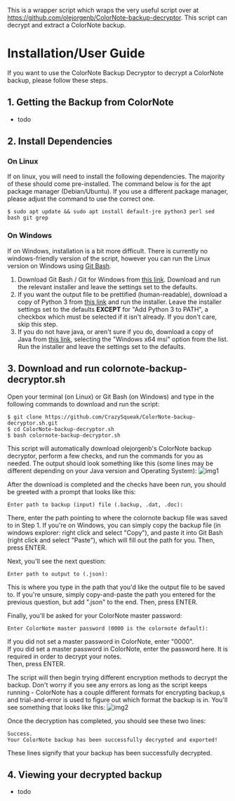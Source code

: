 This is a wrapper script which wraps the very useful script over at https://github.com/olejorgenb/ColorNote-backup-decryptor.
This script can decrypt and extract a ColorNote backup.

# Installation/User Guide
If you want to use the ColorNote Backup Decryptor to decrypt a ColorNote backup, please follow these steps.

## 1. Getting the Backup from ColorNote
 - todo

## 2. Install Dependencies

### On Linux
If on linux, you will need to install the following dependencies. The majority of these should come pre-installed. The command below is for the apt package manager (Debian/Ubuntu). If you use a different package manager, please adjust the command to use the correct one.
```
$ sudo apt update && sudo apt install default-jre python3 perl sed bash git grep
```

### On Windows
If on Windows, installation is a bit more difficult. There is currently no windows-friendly version of the script, however you can run the Linux version on Windows using [Git Bash](https://git-scm.com/download/win).

1. Download Git Bash / Git for Windows from [this link](https://git-scm.com/download/win). Download and run the relevant installer and leave the settings set to the defaults.
2. If you want the output file to be prettified (human-readable), download a copy of Python 3 from [this link](https://www.python.org/downloads/windows/) and run the installer. Leave the installer settings set to the defaults **EXCEPT** for "Add Python 3 to PATH", a checkbox which must be selected if it isn't already. If you don't care, skip this step.
3. If you do not have java, or aren't sure if you do, download a copy of Java from [this link](https://learn.microsoft.com/en-us/java/openjdk/download#openjdk-17), selecting the "Windows x64 msi" option from the list. Run the installer and leave the settings set to the defaults.


## 3. Download and run colornote-backup-decryptor.sh

Open your terminal (on Linux) or Git Bash (on Windows) and type in the following commands to download and run the script:
```
$ git clone https://github.com/CrazySqueak/ColorNote-backup-decryptor.sh.git
$ cd ColorNote-backup-decryptor.sh
$ bash colornote-backup-decryptor.sh
```

This script will automatically download olejorgenb's ColorNote backup decryptor, perform a few checks, and run the commands for you as needed. The output should look something like this (some lines may be different depending on your Java version and Operating System):
![img1](https://github.com/CrazySqueak/ColorNote-backup-decryptor.sh/assets/49409835/2ed1864e-0f8a-49bc-8c77-7d7a97064def)

After the download is completed and the checks have been run, you should be greeted with a prompt that looks like this:
```
Enter path to backup (input) file (.backup, .dat, .doc):
```
There, enter the path pointing to where the colornote backup file was saved to in Step 1. If you're on Windows, you can simply copy the backup file (in windows explorer: right click and select "Copy"), and paste it into Git Bash (right click and select "Paste"), which will fill out the path for you. Then, press ENTER.

Next, you'll see the next question:
```
Enter path to output to (.json):
```
This is where you type in the path that you'd like the output file to be saved to. If you're unsure, simply copy-and-paste the path you entered for the previous question, but add ".json" to the end. Then, press ENTER.

Finally, you'll be asked for your ColorNote master password:
```
Enter ColorNote master password (0000 is the colornote default): 
```
If you did not set a master password in ColorNote, enter "0000".  
If you did set a master password in ColorNote, enter the password here. It is required in order to decrypt your notes.  
Then, press ENTER.

The script will then begin trying different encryption methods to decrypt the backup. Don't worry if you see any errors as long as the script keeps running - ColorNote has a couple different formats for encrypting backup,s and trial-and-error is used to figure out which format the backup is in. You'll see something that looks like this:
![img2](https://github.com/CrazySqueak/ColorNote-backup-decryptor.sh/assets/49409835/7d273544-cff8-4647-a3a8-f471100544f1)
 
Once the decryption has completed, you should see these two lines:
```
Success.
Your ColorNote backup has been successfully decrypted and exported!
```
These lines signify that your backup has been successfully decrypted.

## 4. Viewing your decrypted backup
 - todo
